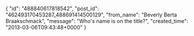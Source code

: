  {
   "id": "488840617818542",
   "post_id": "462493170453287_488691414500129",
   "from_name": "Beverly Berta Braakschmack",
   "message": "Who's name is on the title?",
   "created_time": "2013-03-06T09:43:48+0000"
 }
